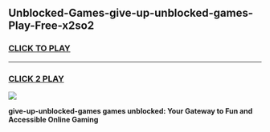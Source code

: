 
## Unblocked-Games-give-up-unblocked-games-Play-Free-x2so2
<h3>
<a href="https://premium76.site?title=give-up-unblocked-games&ref=10A">CLICK TO PLAY</a></h3>
<hr>

<h3>
<a href="https://premium76.site?title=give-up-unblocked-games&ref=10A">CLICK 2 PLAY</a>
  
</h3>

<a href="https://premium76.site?title=give-up-unblocked-games&ref=10A"><img src="https://clearcache.store/games.png"></a>


**give-up-unblocked-games games unblocked: Your Gateway to Fun and Accessible Online Gaming**
